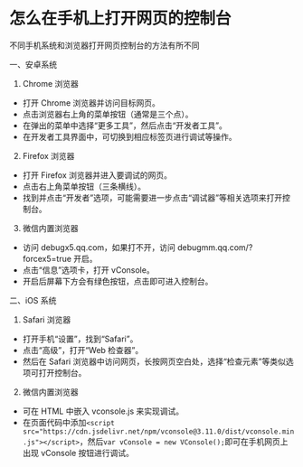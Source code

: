 # 怎么在手机上打开网页的控制台

不同手机系统和浏览器打开网页控制台的方法有所不同

一、安卓系统

1. Chrome 浏览器

- 打开 Chrome 浏览器并访问目标网页。
- 点击浏览器右上角的菜单按钮（通常是三个点）。
- 在弹出的菜单中选择“更多工具”，然后点击“开发者工具”。
- 在开发者工具界面中，可切换到相应标签页进行调试等操作。

2. Firefox 浏览器

- 打开 Firefox 浏览器并进入要调试的网页。
- 点击右上角菜单按钮（三条横线）。
- 找到并点击“开发者”选项，可能需要进一步点击“调试器”等相关选项来打开控制台。

3. 微信内置浏览器

- 访问 debugx5.qq.com，如果打不开，访问 debugmm.qq.com/?forcex5=true 开启。
- 点击“信息”选项卡，打开 vConsole。
- 开启后屏幕下方会有绿色按钮，点击即可进入控制台。

二、iOS 系统

1. Safari 浏览器

- 打开手机“设置”，找到“Safari”。
- 点击“高级”，打开“Web 检查器”。
- 然后在 Safari 浏览器中访问网页，长按网页空白处，选择“检查元素”等类似选项可打开控制台。

2. 微信内置浏览器

- 可在 HTML 中嵌入 vconsole.js 来实现调试。
- 在页面代码中添加`<script src="https://cdn.jsdelivr.net/npm/vconsole@3.11.0/dist/vconsole.min.js"></script>`，然后`var vConsole = new VConsole();`即可在手机网页上出现 vConsole 按钮进行调试。
